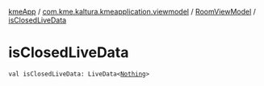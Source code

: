 [kmeApp](../../index.md) / [com.kme.kaltura.kmeapplication.viewmodel](../index.md) / [RoomViewModel](index.md) / [isClosedLiveData](./is-closed-live-data.md)

# isClosedLiveData

`val isClosedLiveData: LiveData<`[`Nothing`](https://kotlinlang.org/api/latest/jvm/stdlib/kotlin/-nothing/index.html)`>`